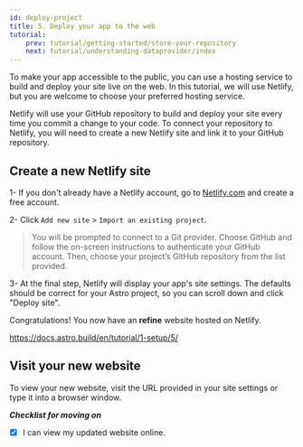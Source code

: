 ```yaml
---
id: deploy-project
title: 5. Deploy your app to the web
tutorial:
    prev: tutorial/getting-started/store-your-repository
    next: tutorial/understanding-dataprovider/index
---
```


To make your app accessible to the public, you can use a hosting service to build and deploy your site live on the web. In this tutorial, we will use Netlify, but you are welcome to choose your preferred hosting service.

Netlify will use your GitHub repository to build and deploy your site every time you commit a change to your code. To connect your repository to Netlify, you will need to create a new Netlify site and link it to your GitHub repository.

## Create a new Netlify site

1- If you don't already have a Netlify account, go to [Netlify.com](https://www.netlify.com/) and create a free account.

2- Click `Add new site` > `Import an existing project`.

> You will be prompted to connect to a Git provider. Choose GitHub and follow the on-screen instructions to authenticate your GitHub account. Then, choose your project’s GitHub repository from the list provided.

3- At the final step, Netlify will display your app's site settings. The defaults should be correct for your Astro project, so you can scroll down and click "Deploy site".

Congratulations! You now have an **refine** website hosted on Netlify.

https://docs.astro.build/en/tutorial/1-setup/5/

## Visit your new website

To view your new website, visit the URL provided in your site settings or type it into a browser window.

**_Checklist for moving on_**

-   [x] I can view my updated website online.
